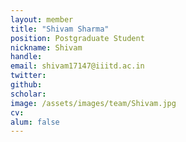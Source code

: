 ```yaml
---
layout: member
title: "Shivam Sharma"
position: Postgraduate Student
nickname: Shivam
handle:
email: shivam17147@iiitd.ac.in
twitter:
github:
scholar:
image: /assets/images/team/Shivam.jpg
cv:
alum: false
---
```


